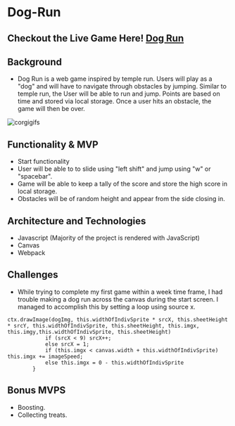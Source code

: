 # Dog-Run

## Checkout the Live Game Here! [Dog Run](https://clee1996.github.io/Dog-Run/)

## Background
* Dog Run is a web game inspired by temple run. Users will play as a "dog" and will have to navigate through obstacles by jumping.
Similar to temple run, the User will be able to run and jump. Points are based on time and stored via local storage. Once a user hits an obstacle, the game will then be over.

![corgigifs](src/assets/corgirun.gif)

## Functionality & MVP

* Start functionality
* User will be able to to slide using "left shift" and jump using "w" or "spacebar". 
* Game will be able to keep a tally of the score and store the high score in local storage.
* Obstacles will be of random height and appear from the side closing in.

## Architecture and Technologies 

* Javascript (Majority of the project is rendered with JavaScript)
* Canvas
* Webpack

## Challenges

* While trying to complete my first game within a week time frame, I had trouble 
making a dog run across the canvas during the start screen. I managed to accomplish this by setting a loop using source x.

```
ctx.drawImage(dogImg, this.widthOfIndivSprite * srcX, this.sheetHeight * srcY, this.widthOfIndivSprite, this.sheetHeight, this.imgx, this.imgy,this.widthOfIndivSprite, this.sheetHeight)
            if (srcX < 9) srcX++;
            else srcX = 1;
            if (this.imgx < canvas.width + this.widthOfIndivSprite) this.imgx += imageSpeed;
            else this.imgx = 0 - this.widthOfIndivSprite
        }
```


## Bonus MVPS

* Boosting.
* Collecting treats.

